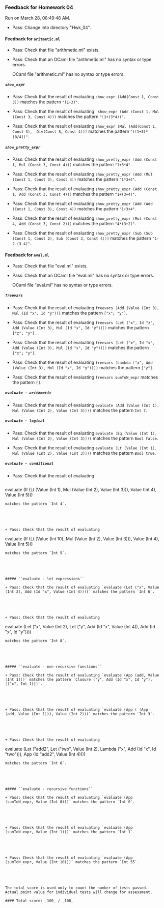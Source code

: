### Feedback for Homework 04

Run on March 28, 08:49:48 AM.

+ Pass: Change into directory "Hwk_04".

#### Feedback for ``aritmetic.ml``

+ Pass: Check that file "arithmetic.ml" exists.

+ Pass: Check that an OCaml file "arithmetic.ml" has no syntax or type errors.

    OCaml file "arithmetic.ml" has no syntax or type errors.



##### ``show_expr``

+ Pass: Check that the result of evaluating `show_expr (Add(Const 1, Const 3))` matches the pattern `"(1+3)"`.

   



+ Pass: Check that the result of evaluating ` show_expr (Add (Const 1, Mul (Const 3, Const 4)))` matches the pattern `"(1+(3*4))"`.

   



+ Pass: Check that the result of evaluating `show_expr (Mul (Add(Const 1, Const 3),  Div(Const 8, Const 4)))` matches the pattern `"((1+3)*(8/4))"`.

   



##### ``show_pretty_expr``

+ Pass: Check that the result of evaluating `show_pretty_expr (Add (Const 1, Mul (Const 3, Const 4)))` matches the pattern `"1+3*4"`.

   



+ Pass: Check that the result of evaluating `show_pretty_expr (Add (Mul (Const 1, Const 3), Const 4))` matches the pattern `"1*3+4"`.

   



+ Pass: Check that the result of evaluating `show_pretty_expr (Add (Const 1, Add (Const 3, Const 4)))` matches the pattern `"1+(3+4)"`.

   



+ Pass: Check that the result of evaluating `show_pretty_expr (Add (Add (Const 1, Const 3), Const 4))` matches the pattern `"1+3+4"`.

   



+ Pass: Check that the result of evaluating `show_pretty_expr (Mul (Const 4, Add (Const 3, Const 2)))` matches the pattern `"4*(3+2)"`.

   



+ Pass: Check that the result of evaluating `show_pretty_expr (Sub (Sub (Const 1, Const 2), Sub (Const 3, Const 4)))` matches the pattern `"1-2-(3-4)"`.

   



#### Feedback for ``eval.ml``

+ Pass: Check that file "eval.ml" exists.

+ Pass: Check that an OCaml file "eval.ml" has no syntax or type errors.

    OCaml file "eval.ml" has no syntax or type errors.



##### ``freevars``

+ Pass: Check that the result of evaluating `freevars (Add (Value (Int 3), Mul (Id "x", Id "y")))` matches the pattern `["x"; "y"]`.

   



+ Pass: Check that the result of evaluating `freevars (Let ("x", Id "z", Add (Value (Int 3), Mul (Id "x", Id "y"))))` matches the pattern `["z"; "y"]`.

   



+ Pass: Check that the result of evaluating `freevars (Let ("x", Id "x", Add (Value (Int 3), Mul (Id "x", Id "y"))))` matches the pattern `["x"; "y"]`.

   



+ Pass: Check that the result of evaluating `freevars (Lambda ("x", Add (Value (Int 3), Mul (Id "x", Id "y"))))` matches the pattern `["y"]`.

   



+ Pass: Check that the result of evaluating `freevars sumToN_expr` matches the pattern `[]`.

   



##### ``evaluate - arithmetic``

+ Pass: Check that the result of evaluating `evaluate (Add (Value (Int 1), Mul (Value (Int 2), Value (Int 3))))` matches the pattern `Int 7`.

   



##### ``evaluate - logical``

+ Pass: Check that the result of evaluating `evaluate (Eq (Value (Int 1), Mul (Value (Int 2), Value (Int 3))))` matches the pattern `Bool false`.

   



+ Pass: Check that the result of evaluating `evaluate (Lt (Value (Int 1), Mul (Value (Int 2), Value (Int 3))))` matches the pattern `Bool true`.

   



##### ``evaluate - conditional``

+ Pass: Check that the result of evaluating 
   ```
evaluate (If (Lt (Value (Int 1), Mul (Value (Int 2), Value (Int 3))), Value (Int 4), Value (Int 5)))
   ```
 matches the pattern `Int 4`.

   



+ Pass: Check that the result of evaluating 
   ```
evaluate (If (Lt (Value (Int 10), Mul (Value (Int 2), Value (Int 3))), Value (Int 4), Value (Int 5)))
   ```
 matches the pattern `Int 5`.

   



##### ``evaluate - let expressions``

+ Pass: Check that the result of evaluating `evaluate (Let ("x", Value (Int 2), Add (Id "x", Value (Int 4))))` matches the pattern `Int 6`.

   



+ Pass: Check that the result of evaluating 
   ```
evaluate (Let ("x", Value (Int 2), Let ("y", Add (Id "x", Value (Int 4)), Add (Id "x", Id "y"))))
   ```
 matches the pattern `Int 8`.

   



##### ``evaluate - non-recursive functions``

+ Pass: Check that the result of evaluating `evaluate (App (add, Value (Int 1)))` matches the pattern `Closure ("y", Add (Id "x", Id "y"), [("x", Int 1)])`.

   



+ Pass: Check that the result of evaluating `evaluate (App ( (App (add, Value (Int 1))), Value (Int 2)))` matches the pattern `Int 3`.

   



+ Pass: Check that the result of evaluating 
   ```
evaluate (Let ("add2", Let ("two", Value (Int 2), Lambda ("x", Add (Id "x", Id "two"))), App (Id "add2", Value (Int 4))))
   ```
 matches the pattern `Int 6`.

   



##### ``evaluate - recursive functions``

+ Pass: Check that the result of evaluating `evaluate (App (sumToN_expr, Value (Int 0)))` matches the pattern `Int 0`.

   



+ Pass: Check that the result of evaluating `evaluate (App (sumToN_expr, Value (Int 1)))` matches the pattern `Int 1`.

   



+ Pass: Check that the result of evaluating `evaluate (App (sumToN_expr, Value (Int 10)))` matches the pattern `Int 55`.

   



The total score is used only to count the number of tests passed.  Actual point value for individual tests will change for assessment.

#### Total score: _100_ / _100_

